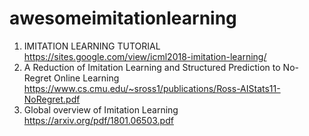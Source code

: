 # awesomeimitationlearning
1. IMITATION LEARNING TUTORIAL https://sites.google.com/view/icml2018-imitation-learning/
2. A Reduction of Imitation Learning and Structured Prediction to No-Regret Online Learning https://www.cs.cmu.edu/~sross1/publications/Ross-AIStats11-NoRegret.pdf
3. Global overview of Imitation Learning https://arxiv.org/pdf/1801.06503.pdf

